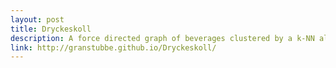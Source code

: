 ```yaml
---
layout: post
title: Dryckeskoll
description: A force directed graph of beverages clustered by a k-NN algorithm
link: http://granstubbe.github.io/Dryckeskoll/
---
```


